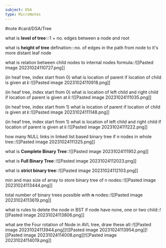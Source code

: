 ```yaml
---
subject: DSA
type: MicroNotes
---
```

#note
#card/DSA/Tree

 <!--SR:!2023-11-07,9,270!2023-11-11,10,270-->

what is **level of tree**:::1 + no. edges between a node and root <!--SR:!2024-01-17,58,310!2024-01-30,71,310-->

what is **height of tree** defination:::no. of edges in the path from node to it's more distant leaf node <!--SR:!2024-01-18,59,310!2024-01-04,54,310-->

what is relation between child nodes to internal nodes formula::![[Pasted image 20231024110727.png]] <!--SR:!2024-01-27,68,310-->

(in heaf tree, index start from 0) what is location of parent if location of child is given at **i**::![[Pasted image 20231024110918.png]] <!--SR:!2023-11-21,14,250-->

(in heaf tree, index start from 0) what is location of left child and right child if location of parent is given at **i**::![[Pasted image 20231024111035.png]] <!--SR:!2023-12-07,17,270-->

(in heaf tree, index start from 1) what is location of parent if location of child is given at **i**::![[Pasted image 20231024111148.png]] <!--SR:!2023-12-10,20,270-->


(in heaf tree, index start from 1) what is location of left child and right child if location of parent is given at **i**::![[Pasted image 20231024111222.png]] <!--SR:!2024-01-20,61,310-->


how many NULL links in linked list based binary tree if n nodes in whole tree::![[Pasted image 20231024111325.png]] <!--SR:!2023-12-12,32,270-->

what is **Complete Binary Tree**::![[Pasted image 20231024111952.png]] <!--SR:!2024-01-14,55,310-->

what is **Full Binary Tree**::![[Pasted image 20231024112023.png]] <!--SR:!2024-01-26,67,310-->

what is **strict binary tree**::![[Pasted image 20231024112103.png]] <!--SR:!2024-01-22,63,310-->

min and max size of array to store binary tree of n  nodes::![[Pasted image 20231024113444.png]] <!--SR:!2023-11-26,15,250-->

total number of binary trees possible with  **n** nodes::![[Pasted image 20231024113619.png]] <!--SR:!2024-01-21,62,310-->

what is rules to delete the node in BST if node have none, one or two child::![[Pasted image 20231024113806.png]] <!--SR:!2024-01-12,53,310-->


what are the Four rotation of Node in AVL tree, draw these all::![[Pasted image 20231024113944.png]]![[Pasted image 20231024113954.png]]![[Pasted image 20231024114008.png]]![[Pasted image 20231024114019.png]] <!--SR:!2023-12-19,38,290-->





